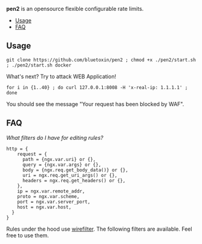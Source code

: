 **pen2** is an opensource flexible configurable rate limits.


* [Usage](#usage)
* [FAQ](#faq)


## Usage

```
git clone https://github.com/bluetoxin/pen2 ; chmod +x ./pen2/start.sh ; ./pen2/start.sh docker
```

What's next? Try to attack WEB Application!  

```
for i in {1..40} ; do curl 127.0.0.1:8008 -H 'x-real-ip: 1.1.1.1' ; done
```

You should see the message "Your request has been blocked by WAF".

## FAQ

_What filters do I have for editing rules?_  

```
http = {
    request = {
      path = {ngx.var.uri} or {},
      query = {ngx.var.args} or {},
      body = {ngx.req.get_body_data()} or {},
      uri = ngx.req.get_uri_args() or {},
      headers = ngx.req.get_headers() or {},
    },
    ip = ngx.var.remote_addr,
    proto = ngx.var.scheme,
    port = ngx.var.server_port,
    host = ngx.var.host,
  }
}
```

Rules under the hood use [wirefilter](https://github.com/cloudflare/wirefilter). The following filters are available. Feel free to use them.


<br>
